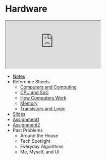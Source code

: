 # Hardware

<iframe allow="accelerometer; autoplay; encrypted-media; gyroscope; picture-in-picture" allowfullscreen="" class="border" data-video="" src="https://video.cs50.io/6mbFO0ZLMW8"></iframe>

* [Notes](./notes)
* Reference Sheets
  * [Computers and Computing](../../../assets/pdfs/computers_and_computing.pdf)
  * [CPU and SoC](../../../assets/pdfs/cpu_and_soc.pdf)
  * [How Computers Work](../../../assets/pdfs/how_computers_work.pdf)
  * [Memory](../../../assets/pdfs/memory.pdf)
  * [Transistors and Logic](../../../assets/pdfs/transistors_and_logic.pdf)
* [Slides](https://cdn.cs50.net/cscie1a/2017/fall/lectures/hardware/hardware.pdf)
* [Assignment1](../../../assignments/hardware.md)
* [Assignment2](./assignments/)
* Past Problems
  * Around the House
  * Tech Spotlight
  * Everyday Algorithms
  * Me, Myself, and UI
